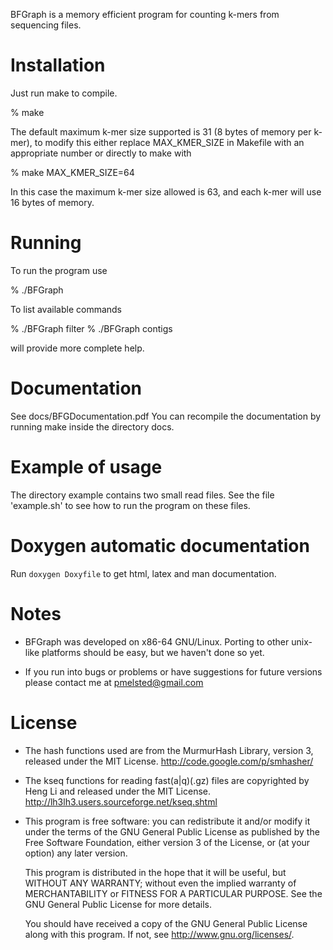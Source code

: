 BFGraph is a memory efficient program for counting k-mers from sequencing files.

Installation
============
Just run make to compile.

% make

The default maximum k-mer size supported is 31 (8 bytes of memory per k-mer), to modify this either
replace MAX_KMER_SIZE in Makefile with an appropriate number or directly to make with

% make MAX_KMER_SIZE=64

In this case the maximum k-mer size allowed is 63, and each k-mer will use 16 bytes of memory.

Running
=======
To run the program use

% ./BFGraph

To list available commands

% ./BFGraph filter
% ./BFGraph contigs

will provide more complete help.

Documentation
=============
See docs/BFGDocumentation.pdf
You can recompile the documentation by running make inside the directory docs.

Example of usage
================
The directory example contains two small read files. 
See the file 'example.sh' to see how to run the program on these files.

Doxygen automatic documentation
===============================
Run `doxygen Doxyfile` to get html, latex and man documentation.

Notes
=====

* BFGraph was developed on x86-64 GNU/Linux. Porting to other unix-like
  platforms should be easy, but we haven't done so yet.

* If you run into bugs or problems or have suggestions for future versions 
  please contact me at pmelsted@gmail.com

License
=======


* The hash functions used are from the MurmurHash Library, version 3, released under the
  MIT License. http://code.google.com/p/smhasher/

* The kseq functions for reading fast(a|q)(.gz) files are copyrighted by Heng Li and released
  under the MIT License. http://lh3lh3.users.sourceforge.net/kseq.shtml


*   This program is free software: you can redistribute it and/or modify
    it under the terms of the GNU General Public License as published by
    the Free Software Foundation, either version 3 of the License, or
    (at your option) any later version.

    This program is distributed in the hope that it will be useful,
    but WITHOUT ANY WARRANTY; without even the implied warranty of
    MERCHANTABILITY or FITNESS FOR A PARTICULAR PURPOSE.  See the
    GNU General Public License for more details.

    You should have received a copy of the GNU General Public License
    along with this program.  If not, see <http://www.gnu.org/licenses/>.
